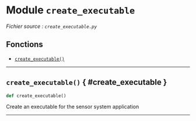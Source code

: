# Module `create_executable`

*Fichier source : `create_executable.py`*

## Fonctions
- [`create_executable()`](#create_executable)

---

## `create_executable()` { #create_executable }

```python
def create_executable()
```

Create an executable for the sensor system application

---


